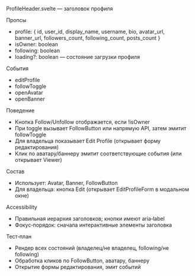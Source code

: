 ProfileHeader.svelte — заголовок профиля

Пропсы
- profile: { id, user_id, display_name, username, bio, avatar_url, banner_url, followers_count, following_count, posts_count }
- isOwner: boolean
- following: boolean
 - loading?: boolean — состояние загрузки профиля

События
- editProfile
- followToggle
 - openAvatar
 - openBanner

Поведение
- Кнопка Follow/Unfollow отображается, если !isOwner
- При toggle вызывает FollowButton или напрямую API, затем эмитит followToggle
- Для владельца показывает Edit Profile (открывает форму редактирования)
 - Клик по аватару/баннеру эмитит соответствующие события (или открывает Viewer)

Состав
- Использует: Avatar, Banner, FollowButton
- Для владельца: кнопка Edit (открывает EditProfileForm в модальном окне)

Accessibility
- Правильная иерархия заголовков; кнопки имеют aria‑label
- Фокус‑порядок: сначала интерактивные элементы заголовка

Тест‑план
- Рендер всех состояний (владелец/не владелец, following/не following)
- Обработка кликов по FollowButton, аватару, баннеру
- Открытие формы редактирования, эмит событий
